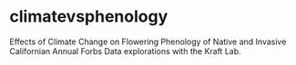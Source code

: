 # climatevsphenology

Effects of Climate Change on Flowering Phenology of Native and Invasive Californian Annual Forbs
Data explorations with the Kraft Lab.
